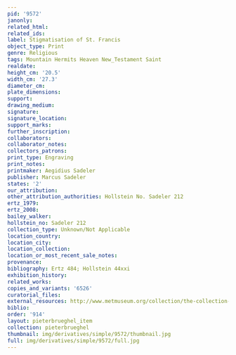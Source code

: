 ```yaml
---
pid: '9572'
janonly: 
related_html: 
related_ids: 
label: Stigmatisation of St. Francis
object_type: Print
genre: Religious
tags: Mountain Hermits Heaven New_Testament Saint
realdate: 
height_cm: '20.5'
width_cm: '27.3'
diameter_cm: 
plate_dimensions: 
support: 
drawing_medium: 
signature: 
signature_location: 
support_marks: 
further_inscription: 
collaborators: 
collaborator_notes: 
collectors_patrons: 
print_type: Engraving
print_notes: 
printmaker: Aegidius Sadeler
publisher: Marcus Sadeler
states: '2'
our_attribution: 
other_attribution_authorities: Hollstein No. Sadeler 212
ertz_1979: 
ertz_2008: 
bailey_walker: 
hollstein_no: Sadeler 212
collection_type: Unknown/Not Applicable
location_country: 
location_city: 
location_collection: 
location_or_most_recent_sale_notes: 
provenance: 
bibliography: Ertz 484; Hollstein 44xxi
exhibition_history: 
related_works: 
copies_and_variants: '6526'
curatorial_files: 
external_resources: http://www.metmuseum.org/collection/the-collection-online/search/382732
biblio: 
order: '914'
layout: pieterbrueghel_item
collection: pieterbrueghel
thumbnail: img/derivatives/simple/9572/thumbnail.jpg
full: img/derivatives/simple/9572/full.jpg
---
```

